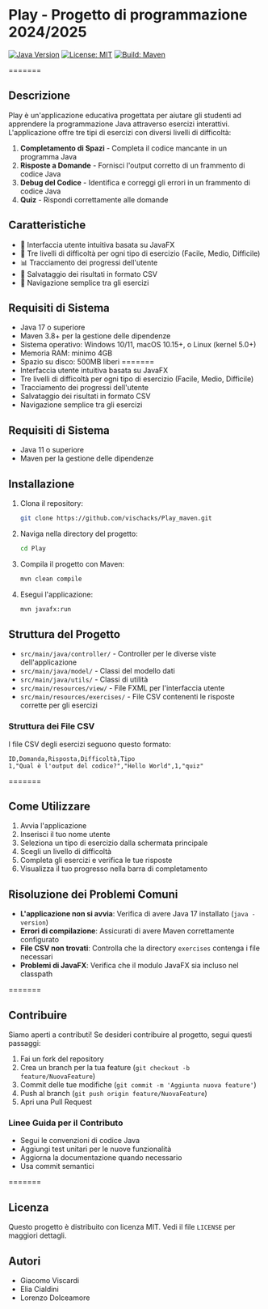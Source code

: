 


          
# Play - Progetto di programmazione 2024/2025


[![Java Version](https://img.shields.io/badge/Java-17%2B-blue.svg)](https://www.oracle.com/java/)
[![License: MIT](https://img.shields.io/badge/License-MIT-yellow.svg)](https://opensource.org/licenses/MIT)
[![Build: Maven](https://img.shields.io/badge/Build-Maven-green.svg)](https://maven.apache.org/)

=======

## Descrizione
Play è un'applicazione educativa progettata per aiutare gli studenti ad apprendere la programmazione Java attraverso esercizi interattivi. L'applicazione offre tre tipi di esercizi con diversi livelli di difficoltà:

1. **Completamento di Spazi** - Completa il codice mancante in un programma Java
2. **Risposte a Domande** - Fornisci l'output corretto di un frammento di codice Java
3. **Debug del Codice** - Identifica e correggi gli errori in un frammento di codice Java
4. **Quiz** - Rispondi correttamente alle domande

## Caratteristiche

- 🎨 Interfaccia utente intuitiva basata su JavaFX
- 🎯 Tre livelli di difficoltà per ogni tipo di esercizio (Facile, Medio, Difficile)
- 📊 Tracciamento dei progressi dell'utente
- 💾 Salvataggio dei risultati in formato CSV
- 🔄 Navigazione semplice tra gli esercizi

## Requisiti di Sistema
- Java 17 o superiore
- Maven 3.8+ per la gestione delle dipendenze
- Sistema operativo: Windows 10/11, macOS 10.15+, o Linux (kernel 5.0+)
- Memoria RAM: minimo 4GB
- Spazio su disco: 500MB liberi
=======
- Interfaccia utente intuitiva basata su JavaFX
- Tre livelli di difficoltà per ogni tipo di esercizio (Facile, Medio, Difficile)
- Tracciamento dei progressi dell'utente
- Salvataggio dei risultati in formato CSV
- Navigazione semplice tra gli esercizi

## Requisiti di Sistema
- Java 11 o superiore
- Maven per la gestione delle dipendenze


## Installazione
1. Clona il repository:
   ```bash
   git clone https://github.com/vischacks/Play_maven.git
   ```
2. Naviga nella directory del progetto:
   ```bash
   cd Play
   ```
3. Compila il progetto con Maven:
   ```bash
   mvn clean compile
   ```
4. Esegui l'applicazione:
   ```bash
   mvn javafx:run
   ```

## Struttura del Progetto
- `src/main/java/controller/` - Controller per le diverse viste dell'applicazione
- `src/main/java/model/` - Classi del modello dati
- `src/main/java/utils/` - Classi di utilità
- `src/main/resources/view/` - File FXML per l'interfaccia utente
- `src/main/resources/exercises/` - File CSV contenenti le risposte corrette per gli esercizi


### Struttura dei File CSV
I file CSV degli esercizi seguono questo formato:
```csv
ID,Domanda,Risposta,Difficoltà,Tipo
1,"Qual è l'output del codice?","Hello World",1,"quiz"
```

=======

## Come Utilizzare
1. Avvia l'applicazione
2. Inserisci il tuo nome utente
3. Seleziona un tipo di esercizio dalla schermata principale
4. Scegli un livello di difficoltà
5. Completa gli esercizi e verifica le tue risposte
6. Visualizza il tuo progresso nella barra di completamento


## Risoluzione dei Problemi Comuni
- **L'applicazione non si avvia**: Verifica di avere Java 17 installato (`java -version`)
- **Errori di compilazione**: Assicurati di avere Maven correttamente configurato
- **File CSV non trovati**: Controlla che la directory `exercises` contenga i file necessari
- **Problemi di JavaFX**: Verifica che il modulo JavaFX sia incluso nel classpath

=======
## Contribuire
Siamo aperti a contributi! Se desideri contribuire al progetto, segui questi passaggi:
1. Fai un fork del repository
2. Crea un branch per la tua feature (`git checkout -b feature/NuovaFeature`)
3. Commit delle tue modifiche (`git commit -m 'Aggiunta nuova feature'`)
4. Push al branch (`git push origin feature/NuovaFeature`)
5. Apri una Pull Request


### Linee Guida per il Contributo
- Segui le convenzioni di codice Java
- Aggiungi test unitari per le nuove funzionalità
- Aggiorna la documentazione quando necessario
- Usa commit semantici

=======

## Licenza
Questo progetto è distribuito con licenza MIT. Vedi il file `LICENSE` per maggiori dettagli.

## Autori
- Giacomo Viscardi
- Elia Cialdini
- Lorenzo Dolceamore


